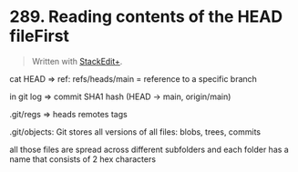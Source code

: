 # 289. Reading contents of the HEAD fileFirst


> Written with [StackEdit+](https://stackedit.net/).


cat HEAD => ref: refs/heads/main = reference to a specific branch

in git log => commit SHA1 hash (HEAD -> main, origin/main)

.git/regs => heads remotes tags

.git/objects: Git stores all versions of all files: blobs, trees, commits

all those files are spread across different subfolders and each folder has a name that consists of 2 hex characters

<!--stackedit_data:
eyJoaXN0b3J5IjpbLTIwNTM0MTEwMDIsNzY0NjU0MDc4XX0=
-->